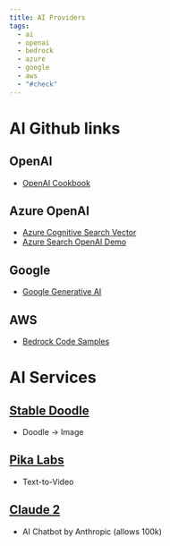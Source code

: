 ```yaml
---
title: AI Providers
tags:
  - ai
  - openai
  - bedrock
  - azure
  - google
  - aws
  - "#check"
---
```

# AI Github links 
## OpenAI 
- [OpenAI Cookbook](https://github.com/openai/openai-cookbook/tree/main/examples)
## Azure OpenAI
- [Azure Cognitive Search Vector](https://github.com/Azure/cognitive-search-vector-pr)
- [Azure Search OpenAI Demo](https://github.com/Azure-Samples/azure-search-openai-demo)
## Google 
- [Google Generative AI](https://github.com/GoogleCloudPlatform/generative-ai/tree/main/gen-app-builder)
## AWS 
- [Bedrock Code Samples](https://github.com/aws-samples/amazon-bedrock-workshop.git)

# AI Services
## [Stable Doodle](https://clipdrop.co/stable-doodle)
- Doodle -> Image 
## [Pika Labs](https://www.pika.art/demo)
- Text-to-Video
## [Claude 2](https://claude.ai/login)
- AI Chatbot by Anthropic (allows 100k)

 
